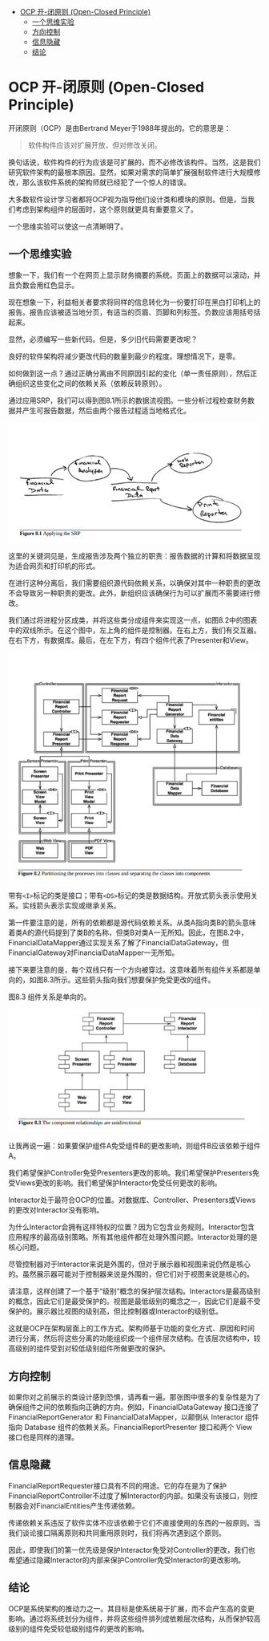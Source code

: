 - [OCP 开-闭原则 (Open-Closed Principle)](#ocp-开-闭原则-open-closed-principle)
  - [一个思维实验](#一个思维实验)
  - [方向控制](#方向控制)
  - [信息隐藏](#信息隐藏)
  - [结论](#结论)


# OCP 开-闭原则 (Open-Closed Principle)

开闭原则（OCP）是由Bertrand Meyer于1988年提出的。它的意思是：

> 软件构件应该对扩展开放，但对修改关闭。

换句话说，软件构件的行为应该是可扩展的，而不必修改该构件。当然，这是我们研究软件架构的最根本原因。显然，如果对需求的简单扩展强制软件进行大规模修改，那么该软件系统的架构师就已经犯了一个惊人的错误。

大多数软件设计学习者都将OCP视为指导他们设计类和模块的原则。但是，当我们考虑到架构组件的层面时，这个原则就更具有重要意义了。

一个思维实验可以使这一点清晰明了。

## 一个思维实验

想象一下，我们有一个在网页上显示财务摘要的系统。页面上的数据可以滚动，并且负数会用红色显示。

现在想象一下，利益相关者要求将同样的信息转化为一份要打印在黑白打印机上的报告。报告应该被适当地分页，有适当的页眉、页脚和列标签。负数应该用括号括起来。

显然，必须编写一些新代码。但是，多少旧代码需要更改呢？

良好的软件架构将减少更改代码的数量到最少的程度。理想情况下，是零。

如何做到这一点？通过正确分离由不同原因引起的变化（单一责任原则），然后正确组织这些变化之间的依赖关系（依赖反转原则）。

通过应用SRP，我们可以得到图8.1所示的数据流视图。一些分析过程检查财务数据并产生可报告数据，然后由两个报告过程适当地格式化。

![图8.1 应用SRP](./static/8.1.png)

这里的关键洞见是，生成报告涉及两个独立的职责：报告数据的计算和将数据呈现为适合网页和打印机的形式。

在进行这种分离后，我们需要组织源代码依赖关系，以确保对其中一种职责的更改不会导致另一种职责的更改。此外，新组织应该确保行为可以扩展而不需要进行修改。

我们通过将进程分区成类，并将这些类分成组件来实现这一点，如图8.2中的图表中的双线所示。在这个图中，左上角的组件是控制器。在右上方，我们有交互器。在右下方，有数据库。最后，在左下方，有四个组件代表了Presenter和View。

![图8.2](./static/8.2.png)

带有`<I>`标记的类是接口；带有`<DS>`标记的类是数据结构。开放式箭头表示使用关系。实线箭头表示实现或继承关系。

第一件要注意的是，所有的依赖都是源代码依赖关系。从类A指向类B的箭头意味着类A的源代码提到了类B的名称，但类B对类A一无所知。因此，在图8.2中，FinancialDataMapper通过实现关系了解了FinancialDataGateway，但FinancialGateway对FinancialDataMapper一无所知。

接下来要注意的是，每个双线只有一个方向被穿过。这意味着所有组件关系都是单向的，如图8.3所示。这些箭头指向我们想要保护免受更改的组件。

图8.3 组件关系是单向的。

![图8.3](./static/8.3.png)

让我再说一遍：如果要保护组件A免受组件B的更改影响，则组件B应该依赖于组件A。

我们希望保护Controller免受Presenters更改的影响。我们希望保护Presenters免受Views更改的影响。我们希望保护Interactor免受任何更改的影响。

Interactor处于最符合OCP的位置。对数据库、Controller、Presenters或Views的更改对Interactor没有影响。

为什么Interactor会拥有这样特权的位置？因为它包含业务规则。Interactor包含应用程序的最高级别策略。所有其他组件都在处理外围问题。Interactor处理的是核心问题。

尽管控制器对于Interactor来说是外围的，但对于展示器和视图来说仍然是核心的。虽然展示器可能对于控制器来说是外围的，但它们对于视图来说是核心的。

请注意，这样创建了一个基于“级别”概念的保护层次结构。Interactors是最高级别的概念，因此它们是最受保护的。视图是最低级别的概念之一，因此它们是最不受保护的。展示器比视图的级别高，但比控制器或Interactor的级别低。

这就是OCP在架构层面上的工作方式。架构师基于功能的变化方式、原因和时间进行分离，然后将这些分离的功能组织成一个组件层次结构。在该层次结构中，较高级别的组件受到对较低级别组件所做更改的保护。

## 方向控制

如果你对之前展示的类设计感到恐惧，请再看一遍。那张图中很多的复杂性是为了确保组件之间的依赖指向正确的方向。例如，FinancialDataGateway 接口连接了 FinancialReportGenerator 和 FinancialDataMapper，以颠倒从 Interactor 组件指向 Database 组件的依赖关系。FinancialReportPresenter 接口和两个 View 接口也是同样的道理。

## 信息隐藏

FinancialReportRequester接口具有不同的用途。它的存在是为了保护FinancialReportController不过度了解Interactor的内部。如果没有该接口，则控制器会对FinancialEntities产生传递依赖。

传递依赖关系违反了软件实体不应该依赖于它们不直接使用的东西的一般原则。当我们谈论接口隔离原则和共同重用原则时，我们将再次遇到这个原则。

因此，即使我们的第一优先级是保护Interactor免受对Controller的更改，我们也希望通过隐藏Interactor的内部来保护Controller免受Interactor的更改影响。

## 结论

OCP是系统架构的推动力之一。其目标是使系统易于扩展，而不会产生高的变更影响。通过将系统划分为组件，并将这些组件排列成依赖层次结构，从而保护较高级别的组件免受较低级别组件的更改的影响。

